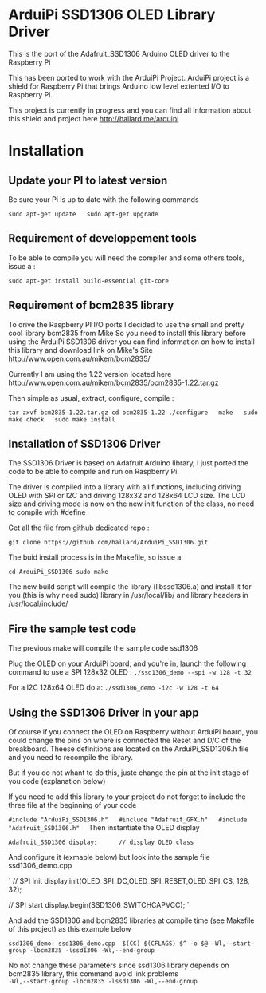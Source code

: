 ArduiPi SSD1306 OLED Library Driver
===================================

This is the port of the Adafruit_SSD1306 Arduino OLED driver to the Raspberry Pi

This has been ported to work with the ArduiPi Project. ArduiPi project is a shield for Raspberry Pi that brings Arduino low level extented I/O to Raspberry Pi.

This project is currently in progress and you can find all information about this shield and project here http://hallard.me/arduipi

Installation
============

Update your PI to latest version
--------------------------------

Be sure your Pi is up to date with the following commands

`sudo apt-get update  
sudo apt-get upgrade`

Requirement of developpement tools
----------------------------------

To be able to compile you will need the compiler and some others tools, issue a :

`sudo apt-get install build-essential git-core`

Requirement of bcm2835 library
------------------------------

To drive the Raspberry PI I/O ports I decided to use the small and pretty cool library bcm2835 from Mike
So you need to install this library before using the ArduiPi SSD1306 driver
you can find information on how to install this library and download link on Mike's Site
http://www.open.com.au/mikem/bcm2835/

Currently I am using the 1.22 version located here
http://www.open.com.au/mikem/bcm2835/bcm2835-1.22.tar.gz

Then simple as usual, extract, configure, compile :


`tar zxvf bcm2835-1.22.tar.gz
cd bcm2835-1.22
./configure  
make  
sudo make check  
sudo make install`  


Installation of SSD1306 Driver
------------------------------

The SSD1306 Driver is based on Adafruit Arduino library, I just ported the code to be able to compile and run on Raspberry Pi.

The driver is compiled into a library with all functions, including driving OLED with SPI or I2C and driving 128x32 and 128x64 LCD size.
The LCD size and driving mode is now on the new init function of the class, no need to compile with #define

Get all the file from github dedicated repo :

`git clone https://github.com/hallard/ArduiPi_SSD1306.git`

The buid install process is in the Makefile, so issue a:

`cd ArduiPi_SSD1306
sudo make`

The new build script will compile the library (libssd1306.a) and install it for you (this is why need sudo)
library in /usr/local/lib/ and library headers in /usr/local/include/

Fire the sample test code
-------------------------
The previous make will compile the sample code ssd1306 

Plug the OLED on your ArduiPi board, and you're in, launch the following command to use a SPI 128x32 OLED :
`./ssd1306_demo --spi -w 128 -t 32` 

For a I2C 128x64 OLED do a:
`./ssd1306_demo -i2c -w 128 -t 64`


Using the SSD1306 Driver in your app
------------------------------------

Of course if you connect the OLED on Raspberry without ArduiPi board, you could change the pins on where is connected the Reset and D/C of the breakboard.
Theese definitions are located on the ArduiPi_SSD1306.h file and you need to recompile the library. 

But if you do not whant to do this, juste change the pin at the init stage of you code (explanation below)


If you need to add this library to your project do not forget to include the three file at the beginning of your code

`
#include "ArduiPi_SSD1306.h"  
#include "Adafruit_GFX.h"  
#include "Adafruit_SSD1306.h"  
`
Then instantiate the OLED display

`Adafruit_SSD1306 display;		// display OLED class`

And configure it (exmaple below) but look into the sample file ssd1306_demo.cpp

`
// SPI Init
display.init(OLED_SPI_DC,OLED_SPI_RESET,OLED_SPI_CS, 128, 32);
		
// SPI start 
display.begin(SSD1306_SWITCHCAPVCC);
`

And add the SSD1306 and bcm2835 libraries at compile time (see Makefile of this project) as this example below

`ssd1306_demo: ssd1306_demo.cpp 
	$(CC) $(CFLAGS) $^ -o $@ -Wl,--start-group -lbcm2835 -lssd1306 -Wl,--end-group`
	
No not change these parameters since ssd1306 library depends on bcm2835 library, this command avoid link problems	
`-Wl,--start-group -lbcm2835 -lssd1306 -Wl,--end-group	`






